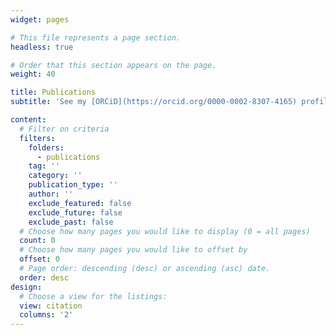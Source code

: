 ```yaml
---
widget: pages

# This file represents a page section.
headless: true

# Order that this section appears on the page.
weight: 40

title: Publications
subtitle: 'See my [ORCiD](https://orcid.org/0000-0002-8307-4165) profile'

content:
  # Filter on criteria
  filters:
    folders:
      - publications
    tag: ''
    category: ''
    publication_type: ''
    author: ''
    exclude_featured: false
    exclude_future: false
    exclude_past: false
  # Choose how many pages you would like to display (0 = all pages)
  count: 0
  # Choose how many pages you would like to offset by
  offset: 0
  # Page order: descending (desc) or ascending (asc) date.
  order: desc
design:
  # Choose a view for the listings:
  view: citation
  columns: '2'
---
```

